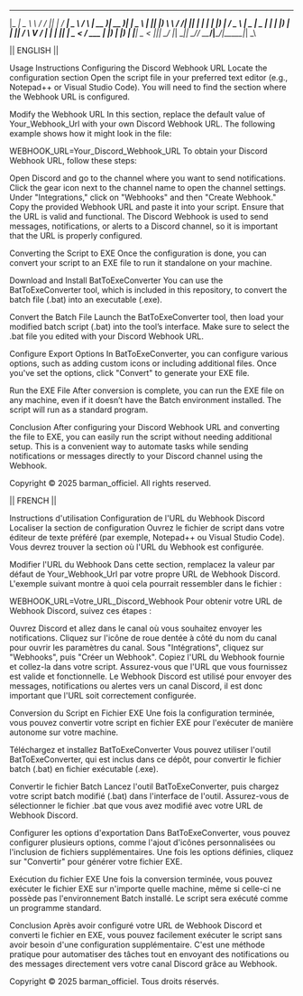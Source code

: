 
  ___ ______     ___  _      ____ ____      _    ____  ____  _____ ____  
 |_ _|  _ \ \   / / || |    / ___|  _ \    / \  | __ )| __ )| ____|  _ \ 
  | || |_) \ \ / /| || |_  | |  _| |_) |  / _ \ |  _ \|  _ \|  _| | |_) |
  | ||  __/ \ V / |__   _| | |_| |  _ <  / ___ \| |_) | |_) | |___|  _ < 
 |___|_|     \_/     |_|    \____|_| \_\/_/   \_\____/|____/|_____|_| \_\
                                                                         



                               
|| ENGLISH ||

Usage Instructions
Configuring the Discord Webhook URL
Locate the configuration section
Open the script file in your preferred text editor (e.g., Notepad++ or Visual Studio Code). You will need to find the section where the Webhook URL is configured.

Modify the Webhook URL
In this section, replace the default value of Your_Webhook_Url with your own Discord Webhook URL. The following example shows how it might look in the file:

WEBHOOK_URL=Your_Discord_Webhook_URL
To obtain your Discord Webhook URL, follow these steps:

Open Discord and go to the channel where you want to send notifications.
Click the gear icon next to the channel name to open the channel settings.
Under "Integrations," click on "Webhooks" and then "Create Webhook."
Copy the provided Webhook URL and paste it into your script.
Ensure that the URL is valid and functional. The Discord Webhook is used to send messages, notifications, or alerts to a Discord channel, so it is important that the URL is properly configured.

Converting the Script to EXE
Once the configuration is done, you can convert your script to an EXE file to run it standalone on your machine.

Download and Install BatToExeConverter
You can use the BatToExeConverter tool, which is included in this repository, to convert the batch file (.bat) into an executable (.exe).

Convert the Batch File
Launch the BatToExeConverter tool, then load your modified batch script (.bat) into the tool’s interface. Make sure to select the .bat file you edited with your Discord Webhook URL.

Configure Export Options
In BatToExeConverter, you can configure various options, such as adding custom icons or including additional files. Once you've set the options, click "Convert" to generate your EXE file.

Run the EXE File
After conversion is complete, you can run the EXE file on any machine, even if it doesn’t have the Batch environment installed. The script will run as a standard program.

Conclusion
After configuring your Discord Webhook URL and converting the file to EXE, you can easily run the script without needing additional setup. This is a convenient way to automate tasks while sending notifications or messages directly to your Discord channel using the Webhook.

Copyright
© 2025 barman_officiel. All rights reserved.

|| FRENCH ||

Instructions d'utilisation
Configuration de l'URL du Webhook Discord
Localiser la section de configuration
Ouvrez le fichier de script dans votre éditeur de texte préféré (par exemple, Notepad++ ou Visual Studio Code). Vous devrez trouver la section où l'URL du Webhook est configurée.

Modifier l'URL du Webhook
Dans cette section, remplacez la valeur par défaut de Your_Webhook_Url par votre propre URL de Webhook Discord. L'exemple suivant montre à quoi cela pourrait ressembler dans le fichier :

WEBHOOK_URL=Votre_URL_Discord_Webhook
Pour obtenir votre URL de Webhook Discord, suivez ces étapes :

Ouvrez Discord et allez dans le canal où vous souhaitez envoyer les notifications.
Cliquez sur l'icône de roue dentée à côté du nom du canal pour ouvrir les paramètres du canal.
Sous "Intégrations", cliquez sur "Webhooks", puis "Créer un Webhook".
Copiez l'URL du Webhook fournie et collez-la dans votre script.
Assurez-vous que l'URL que vous fournissez est valide et fonctionnelle. Le Webhook Discord est utilisé pour envoyer des messages, notifications ou alertes vers un canal Discord, il est donc important que l'URL soit correctement configurée.

Conversion du Script en Fichier EXE
Une fois la configuration terminée, vous pouvez convertir votre script en fichier EXE pour l'exécuter de manière autonome sur votre machine.

Téléchargez et installez BatToExeConverter
Vous pouvez utiliser l'outil BatToExeConverter, qui est inclus dans ce dépôt, pour convertir le fichier batch (.bat) en fichier exécutable (.exe).

Convertir le fichier Batch
Lancez l'outil BatToExeConverter, puis chargez votre script batch modifié (.bat) dans l'interface de l'outil. Assurez-vous de sélectionner le fichier .bat que vous avez modifié avec votre URL de Webhook Discord.

Configurer les options d'exportation
Dans BatToExeConverter, vous pouvez configurer plusieurs options, comme l'ajout d'icônes personnalisées ou l'inclusion de fichiers supplémentaires. Une fois les options définies, cliquez sur "Convertir" pour générer votre fichier EXE.

Exécution du fichier EXE
Une fois la conversion terminée, vous pouvez exécuter le fichier EXE sur n'importe quelle machine, même si celle-ci ne possède pas l'environnement Batch installé. Le script sera exécuté comme un programme standard.

Conclusion
Après avoir configuré votre URL de Webhook Discord et converti le fichier en EXE, vous pouvez facilement exécuter le script sans avoir besoin d'une configuration supplémentaire. C'est une méthode pratique pour automatiser des tâches tout en envoyant des notifications ou des messages directement vers votre canal Discord grâce au Webhook.

Copyright
© 2025 barman_officiel. Tous droits réservés.
